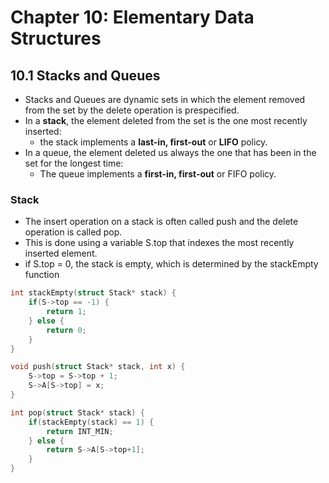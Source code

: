# Chapter 10: Elementary Data Structures

## 10.1 Stacks and Queues
* Stacks and Queues are dynamic sets in which the element removed from the set by the delete operation is prespecified.
* In a **stack**, the element deleted from the set is the one most recently inserted:
    * the stack implements a **last-in, first-out** or **LIFO** policy.
* In a queue, the element deleted us always the one that has been in the set for the longest time:
    * The queue implements a **first-in, first-out** or FIFO policy.

### Stack
* The insert operation on a stack is often called push and the delete operation is called pop.
* This is done using a variable S.top that indexes the most recently inserted element.
* if S.top = 0, the stack is empty, which is determined by the stackEmpty function

```c
int stackEmpty(struct Stack* stack) {
    if(S->top == -1) {
        return 1;
    } else {
        return 0;
    }
}

void push(struct Stack* stack, int x) {
    S->top = S->top + 1;
    S->A[S->top] = x;
}

int pop(struct Stack* stack) {
    if(stackEmpty(stack) == 1) {
        return INT_MIN;
    } else {
        return S->A[S->top+1];
    }
}
```
